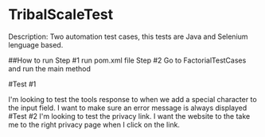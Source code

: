 # TribalScaleTest
Description: Two automation test cases, this tests are Java and Selenium lenguage based.

##How to run
Step #1 run pom.xml file
Step #2 Go to FactorialTestCases and run the main method

#Test #1

I'm looking to test the tools response to when we add a special character to the input field. I want to make sure an error message is always displayed 
#Test #2
I'm looking to test the privacy link. I want the website to the take me to the right privacy page when I click on the link. 